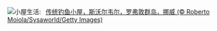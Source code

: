 ![](https://www.bing.com/th?id=OHR.LofotenRorbu_ZH-CN7790383976_UHD.jpg&w=1000)小屋生活:&nbsp;&ensp;[传统钓鱼小屋，斯沃尔韦尔，罗弗敦群岛，挪威 (© Roberto Moiola/Sysaworld/Getty Images)](https://www.bing.com/th?id=OHR.LofotenRorbu_ZH-CN7790383976_UHD.jpg)
<br><br/>
